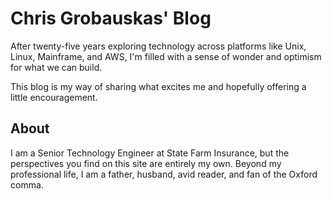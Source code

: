 #  Chris Grobauskas' Blog 
After twenty-five years exploring technology across platforms like Unix, Linux, Mainframe, and AWS, I'm filled with a sense of wonder and optimism for what we can build.

This blog is my way of sharing what excites me and hopefully offering a little encouragement.

## About
I am a Senior Technology Engineer at State Farm Insurance, but the perspectives you find on this site are entirely my own. Beyond my professional life, I am a father, husband, avid reader, and fan of the Oxford comma.